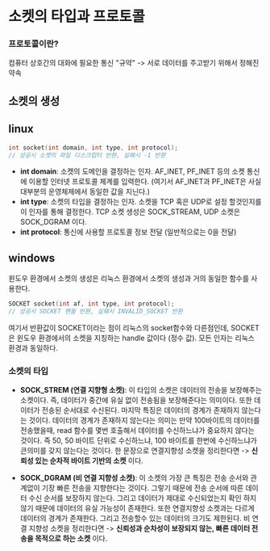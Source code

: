 # 소켓의 타입과 프로토콜
### 프로토콜이란?
컴퓨터 상호간의 대화에 필요한 통신 "규약" -> 서로 데이터를 주고받기 위해서 정해진 약속

## 소켓의 생성
## linux
```cpp
int socket(int domain, int type, int protocol);
// 성공시 소켓의 파일 디스크럽터 반환, 실패시 -1 반환
```
- **int domain**: 소켓의 도메인을 결정하는 인자. AF_INET, PF_INET 등의 소켓 통신에 이용할 인터넷 프로토콜 체계를 입력한다. (여기서 AF_INET과 PF_INET은 사실 대부분의 운영체제에서 동일한 값을 지닌다.)
- **int type**: 소켓의 타입을 결정하는 인자. 소켓을 TCP 혹은 UDP로 설정 할것인지를 이 인자를 통해 결정한다. TCP 소켓 생성은 SOCK_STREAM, UDP 소켓은 SOCK_DGRAM 이다.
- **int protocol**: 통신에 사용할 프로토콜 정보 전달 (일반적으로는 0을 전달)

## windows
윈도우 환경에서 소켓의 생성은 리눅스 환경에서 소켓의 생성과 거의 동일한 함수를 사용한다.
```cpp
SOCKET socket(int af, int type, int protocol);
// 성공시 SOCKET 핸들 반환, 실패시 INVALID_SOCKET 반환
```
여기서 반환값이 SOCKET이라는 점이 리눅스의 socket함수와 다른점인데, SOCKET은 윈도우 환경에서의 소켓을 지칭하는 handle 값이다 (정수 값). 모든 인자는 리눅스 환경과 동일하다.

### 소켓의 타입
- **SOCK_STREM (연결 지향형 소켓)**: 이 타입의 소켓은 데이터의 전송을 보장해주는 소켓이다. 즉, 데이터가 중간에 유실 없이 전송됨을 보장해준다는 의미이다. 또한 데이터가 전송된 순서대로 수신된다. 마지막 특징은 데이터의 경계가 존재하지 않는다는 것이다. 데이터의 경계가 존재하지 않는다는 의미는 만약 100바이트의 데이터를 전송했을때, read 함수를 몇번 호출해서 데이터를 수신하느냐가 중요하지 않다는 것이다. 즉 50, 50 바이트 단위로 수신하느냐, 100 바이트를 한번에 수신하느냐가 큰의미를 갖지 않는다는 것이다. 한 문장으로 연결지향성 소켓을 정리한다면 -> **신뢰성 있는 순차적 바이트 기반의 소켓** 이다.

- **SOCK_DGRAM (비 연결 지향성 소켓)**: 이 소켓의 가장 큰 특징은 전송 순서와 관계없이 기장 빠른 전송을 지향한다는 것이다. 그렇기 때문에 전송 순서에 따른 데이터 수신 순서를 보장하지 않는다. 그리고 데이터가 제대로 수신되었는지 확인 하지 않기 때문에 데이터의 유실 가능성이 존재한다. 또한 연결지향성 소켓과는 다르게 데이터의 경계가 존재한다. 그리고 전송할수 있는 데이터의 크기도 제한된다. 비 연결 지향성 소켓을 정리한다면 -> **신뢰성과 순차성이 보장되지 않는, 빠른 데이터 전송을 목적으로 하는 소켓** 이다.